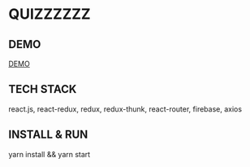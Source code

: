 # QUIZZZZZZ

## DEMO

[DEMO](https://react-quizzzzzz.web.app/)

## TECH STACK

react.js, react-redux, redux, redux-thunk, react-router, firebase, axios

## INSTALL & RUN

yarn install && yarn start
